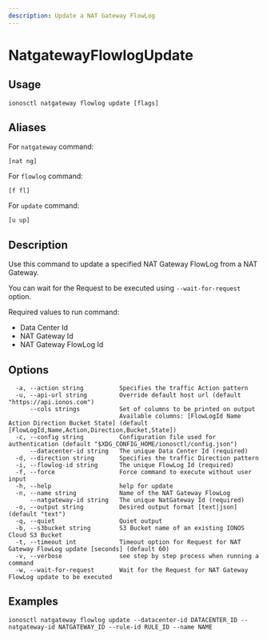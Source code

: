 ```yaml
---
description: Update a NAT Gateway FlowLog
---
```


# NatgatewayFlowlogUpdate

## Usage

```text
ionosctl natgateway flowlog update [flags]
```

## Aliases

For `natgateway` command:

```text
[nat ng]
```

For `flowlog` command:

```text
[f fl]
```

For `update` command:

```text
[u up]
```

## Description

Use this command to update a specified NAT Gateway FlowLog from a NAT Gateway.

You can wait for the Request to be executed using `--wait-for-request` option.

Required values to run command:

* Data Center Id
* NAT Gateway Id
* NAT Gateway FlowLog Id

## Options

```text
  -a, --action string          Specifies the traffic Action pattern
  -u, --api-url string         Override default host url (default "https://api.ionos.com")
      --cols strings           Set of columns to be printed on output 
                               Available columns: [FlowLogId Name Action Direction Bucket State] (default [FlowLogId,Name,Action,Direction,Bucket,State])
  -c, --config string          Configuration file used for authentication (default "$XDG_CONFIG_HOME/ionosctl/config.json")
      --datacenter-id string   The unique Data Center Id (required)
  -d, --direction string       Specifies the traffic Direction pattern
  -i, --flowlog-id string      The unique FlowLog Id (required)
  -f, --force                  Force command to execute without user input
  -h, --help                   help for update
  -n, --name string            Name of the NAT Gateway FlowLog
      --natgateway-id string   The unique NatGateway Id (required)
  -o, --output string          Desired output format [text|json] (default "text")
  -q, --quiet                  Quiet output
  -b, --s3bucket string        S3 Bucket name of an existing IONOS Cloud S3 Bucket
  -t, --timeout int            Timeout option for Request for NAT Gateway FlowLog update [seconds] (default 60)
  -v, --verbose                see step by step process when running a command
  -w, --wait-for-request       Wait for the Request for NAT Gateway FlowLog update to be executed
```

## Examples

```text
ionosctl natgateway flowlog update --datacenter-id DATACENTER_ID --natgateway-id NATGATEWAY_ID --rule-id RULE_ID --name NAME
```

